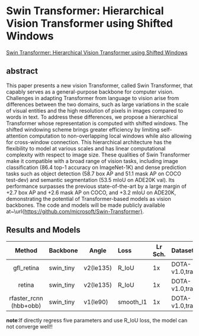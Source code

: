 # Swin Transformer: Hierarchical Vision Transformer using Shifted Windows

[Swin Transformer: Hierarchical Vision Transformer using Shifted Windows](http://arxiv.org/abs/2103.14030)

## abstract

This paper presents a new vision Transformer, called Swin Transformer, that capably serves as a general-purpose backbone for computer vision. Challenges in adapting Transformer from language to vision arise from differences between the two domains, such as large variations in the scale of visual entities and the high resolution of pixels in images compared to words in text. To address these differences, we propose a hierarchical Transformer whose representation is computed with shifted windows. The shifted windowing scheme brings greater efficiency by limiting self-attention computation to non-overlapping local windows while also allowing for cross-window connection. This hierarchical architecture has the flexibility to model at various scales and has linear computational complexity with respect to image size. These qualities of Swin Transformer make it compatible with a broad range of vision tasks, including image classification (86.4 top-1 accuracy on ImageNet-1K) and dense prediction tasks such as object detection (58.7 box AP and 51.1 mask AP on COCO test-dev) and semantic segmentation (53.5 mIoU on ADE20K val). Its performance surpasses the previous state-of-the-art by a large margin of +2.7 box AP and +2.6 mask AP on COCO, and +3.2 mIoU on ADE20K, demonstrating the potential of Transformer-based models as vision backbones. The code and models will be made publicly available at~\url{https://github.com/microsoft/Swin-Transformer}.

## Results and Models

|         Method         | Backbone  | Angle     | Loss      | Lr Sch. | Dataset         | preprocess    | extra aug | $AP_{0.5}$ | $AP_{0.75}$ | $mAP$ |
| :--------------------: | --------- | --------- | :-------- | ------- | :-------------- | ------------- | :-------: | ---------- | ----------- | ----- |
|       gfl_retina       | swin_tiny | v2(le135) | R_IoU     | 1x      | DOTA-v1.0,train | 1024x1024,512 |     \     | 72.69      | 43.97       | 43.10 |
|         retina         | swin_tiny | v2(le135) | R_IoU     | 1x      | DOTA-v1.0,train | 1024x1024,512 |     \     | 5.89       | 0.89        | 1.81  |
| rfaster_rcnn (hbb+obb) | swin_tiny | v1(le90)  | smooth_l1 | 1x      | DOTA-v1.0,train | 1024x1024,512 |    RR     | 75.38      | 42.48       | 42.61 |

**note**:If directly regress five parameters and use R_IoU loss, the model can not converge well!!

